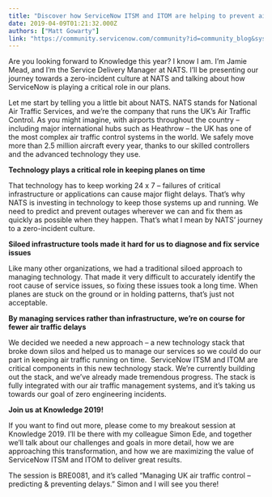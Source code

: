 ```yaml
---
title: "Discover how ServiceNow ITSM and ITOM are helping to prevent air traffic delays Join NATS at our Knowledge  breakout session BRE to find out more"
date: 2019-04-09T01:21:32.000Z
authors: ["Matt Gowarty"]
link: "https://community.servicenow.com/community?id=community_blog&sys_id=f85f6f3fdb2c3b44fece0b55ca961996"
---
```

<p>Are you looking forward to Knowledge this year? I know I am. I’m Jamie Mead, and I’m the Service Delivery Manager at NATS. I’ll be presenting our journey towards a zero-incident culture at NATS and talking about how ServiceNow is playing a critical role in our plans.</p>
<p>Let me start by telling you a little bit about NATS. NATS stands for National Air Traffic Services, and we’re the company that runs the UK’s Air Traffic Control. As you might imagine, with airports throughout the country – including major international hubs such as Heathrow – the UK has one of the most complex air traffic control systems in the world. We safely move more than 2.5 million aircraft every year, thanks to our skilled controllers and the advanced technology they use.</p>
<p><strong>Technology plays a critical role in keeping planes on time</strong></p>
<p>That technology has to keep working 24 x 7 – failures of critical infrastructure or applications can cause major flight delays. That’s why NATS is investing in technology to keep those systems up and running. We need to predict and prevent outages wherever we can and fix them as quickly as possible when they happen. That’s what I mean by NATS’ journey to a zero-incident culture.</p>
<p><strong>Siloed infrastructure tools made it hard for us to diagnose and fix service issues</strong></p>
<p>Like many other organizations, we had a traditional siloed approach to managing technology. That made it very difficult to accurately identify the root cause of service issues, so fixing these issues took a long time. When planes are stuck on the ground or in holding patterns, that’s just not acceptable.</p>
<p><strong>By managing services rather than infrastructure, we’re on course for fewer air traffic delays</strong></p>
<p>We decided we needed a new approach – a new technology stack that broke down silos and helped us to manage our services so we could do our part in keeping air traffic running on time.  ServiceNow ITSM and ITOM are critical components in this new technology stack. We’re currently building out the stack, and we’ve already made tremendous progress. The stack is fully integrated with our air traffic management systems, and it’s taking us towards our goal of zero engineering incidents.</p>
<p><strong>Join us at Knowledge 2019!</strong></p>
<p>If you want to find out more, please come to my breakout session at Knowledge 2019. I’ll be there with my colleague Simon Ede, and together we’ll talk about our challenges and goals in more detail, how we are approaching this transformation, and how we are maximizing the value of ServiceNow ITSM and ITOM to deliver great results.</p>
<p>The session is BRE0081, and it’s called “Managing UK air traffic control – predicting &amp; preventing delays.” Simon and I will see you there!</p>